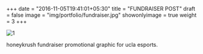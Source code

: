+++
date = "2016-11-05T19:41:01+05:30"
title = "FUNDRAISER POST"
draft = false
image = "img/portfolio/fundraiser.jpg"
showonlyimage = true
weight = 3
+++

![1]

honeykrush fundraiser promotional graphic for ucla esports.

[1]: /img/portfolio/fundraiser.jpg